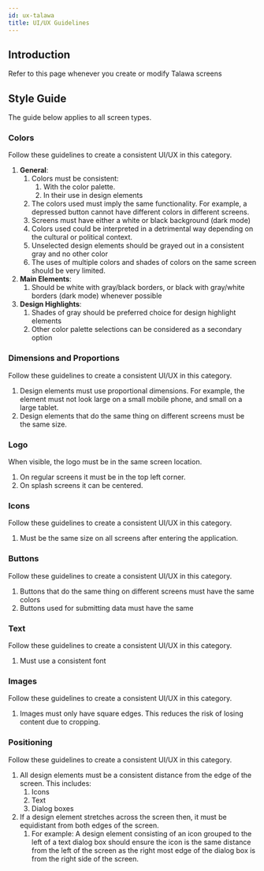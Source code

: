 ```yaml
---
id: ux-talawa
title: UI/UX Guidelines
---
```


## Introduction

Refer to this page whenever you create or modify Talawa screens

## Style Guide

The guide below applies to all screen types.

### Colors

Follow these guidelines to create a consistent UI/UX in this category.

1. **General**:
   1. Colors must be consistent:
      1. With the color palette.
      2. In their use in design elements
   2. The colors used must imply the same functionality. For example, a depressed button cannot have different colors in different screens.
   3. Screens must have either a white or black background (dark mode)
   4. Colors used could be interpreted in a detrimental way depending on the cultural or political context.
   5. Unselected design elements should be grayed out in a consistent gray and no other color
   6. The uses of multiple colors and shades of colors on the same screen should be very limited.
2. **Main Elements**:
   1. Should be white with gray/black borders, or black with gray/white borders (dark mode) whenever possible
3. **Design Highlights**:
   1. Shades of gray should be preferred choice for design highlight elements
   2. Other color palette selections can be considered as a secondary option

### Dimensions and Proportions

Follow these guidelines to create a consistent UI/UX in this category.

1.  Design elements must use proportional dimensions. For example, the element must not look
    large on a small mobile phone, and small on a large tablet.
2.  Design elements that do the same thing on different screens must be the same size.

### Logo

When visible, the logo must be in the same screen location.

1. On regular screens it must be in the top left corner.
1. On splash screens it can be centered.

### Icons

Follow these guidelines to create a consistent UI/UX in this category.

1. Must be the same size on all screens after entering the application.

### Buttons

Follow these guidelines to create a consistent UI/UX in this category.

1. Buttons that do the same thing on different screens must have the same colors
2. Buttons used for submitting data must have the same

### Text

Follow these guidelines to create a consistent UI/UX in this category.

1. Must use a consistent font

### Images

Follow these guidelines to create a consistent UI/UX in this category.

1. Images must only have square edges. This reduces the risk of losing content due to cropping.

### Positioning

Follow these guidelines to create a consistent UI/UX in this category.

1.  All design elements must be a consistent distance from the edge of the screen. This includes:
    1. Icons
    1. Text
    1. Dialog boxes
2.  If a design element stretches across the screen then, it must be equidistant from both edges of the screen.
    1. For example: A design element consisting of an icon grouped to the left of a text dialog box should ensure the icon is the same distance from the left of the screen as the right most edge of the dialog box is from the right side of the screen.
